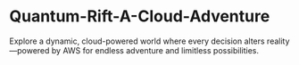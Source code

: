 # Quantum-Rift-A-Cloud-Adventure
Explore a dynamic, cloud-powered world where every decision alters reality—powered by AWS for endless adventure and limitless possibilities.
